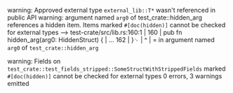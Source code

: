 warning: Approved external type `external_lib::T*` wasn't referenced in public API
warning: argument named `arg0` of test_crate::hidden_arg references a hidden item. Items marked `#[doc(hidden)]` cannot be checked for external types
   --> test-crate/src/lib.rs:160:1
    |
160 | pub fn hidden_arg(arg0: HiddenStruct) {
    | ...
162 | }␊
    | ^
    |
    = in argument named `arg0` of `test_crate::hidden_arg`

warning: Fields on `test_crate::test_fields_stripped::SomeStructWithStrippedFields` marked `#[doc(hidden)]` cannot be checked for external types
0 errors, 3 warnings emitted
